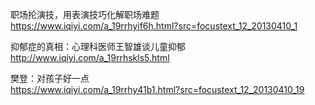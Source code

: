 
职场抡演技，用表演技巧化解职场难题    
https://www.iqiyi.com/a_19rrhyif6h.html?src=focustext_12_20130410_1   


抑郁症的真相：心理科医师王智雄谈儿童抑郁   
http://www.iqiyi.com/a_19rrhskls5.html    


樊登：对孩子好一点     
https://www.iqiyi.com/a_19rrhy41b1.html?src=focustext_12_20130410_19    





